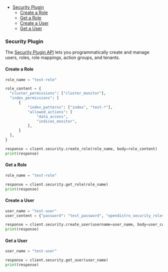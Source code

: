 - [Security Plugin](#security-plugin)
  - [Create a Role](#create-a-role)
  - [Get a Role](#get-a-role)
  - [Create a User](#create-a-user)
  - [Get a User](#get-a-user)

### Security Plugin

The [Security Plugin API](https://opensearch.org/docs/latest/security/access-control/api/) lets you programmatically create and manage users, roles, role mappings, action groups, and tenants.

#### Create a Role

```python
role_name = "test-role"

role_content = {
  "cluster_permissions": ["cluster_monitor"],
  "index_permissions": [
      {
          "index_patterns": ["index", "test-*"],
          "allowed_actions": [
              "data_access",
              "indices_monitor",
          ],
      }
  ],
}

response = client.security.create_role(role_name, body=role_content)
print(response)
```

#### Get a Role

```python
role_name = "test-role"

response = client.security.get_role(role_name)
print(response)
```

#### Create a User

```python
user_name = "test-user"
user_content = {"password": "test_password", "opendistro_security_roles": []}

response = client.security.create_user(username=user_name, body=user_content)
print(response)
```

#### Get a User

```python
user_name = "test-user"

response = client.security.get_user(user_name)
print(response)
```
